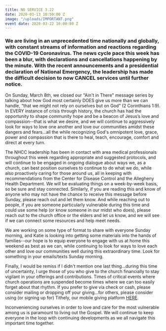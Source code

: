 ```yaml
---
title: NO SERVICE 3.22
date: 2020-03-13 10:59:00 Z
image: "/uploads/IMPORTANT.png"
event date: 2020-03-22 10:00:00 Z
---
```


### We are living in an unprecedented time nationally and globally, with constant streams of information and reactions regarding the COVID-19 Coronavirus. The news cycle pace this week has been a blur, with declarations and cancellations happening by the minute. With the recent announcements and a presidential declaration of National Emergency, the leadership has made the difficult decision to now CANCEL services until further notice.

On Sunday, March 8th, we closed our "Ain't in There" message series by talking about how God most certainly DOES give us more than we can handle, “that we might not rely on ourselves but on God” (2 Corinthians 1:9). In EVERY instance of crisis through history, the church has had the opportunity to shape community hope and be a beacon of Jesus’s love and compassion--that is what we desire, and we will continue to aggressively look for ways to love one another and love our communities amidst these dangers and fears...all the while recognizing God's omnipotent love, grace, power and compassion that is there to heal, teach, encourage, comfort and direct at every turn.
 
The NHCC leadership has been in contact with area medical professionals throughout this week regarding appropriate and suggested protocols, and will continue to be engaged in ongoing dialogue about ways we, as a church, can best position ourselves to continue to do what we do, while also proactively caring for those around us, all in keeping with recommendations from the Center for Disease Control and the Allegheny Health Department. We will be evaluating things on a week-by-week basis, so be sure and stay connected. Similarly, if you are reading this and know of anyone who may not have the chance to receive this message before Sunday, please reach out and let them know. And while reaching out to people, if you are someone particularly vulnerable during this time and could use some help (or know someone in our midst who does), please reach out to the church office or the elders and let us know, and we will see if we can connect some resources and help meet needs.

We are working on some type of format to share with everyone Sunday morning, and Katie is looking into getting some materials into the hands of families--our hope is to equip everyone to engage with us at home this weekend as best as we can, while continuing to look for ways to love each other and love our communities well during this extraordinary time. Look for something in your emails/texts Sunday morning.

Finally, I would be remiss if I didn't mention one last thing...during this time of uncertainty, I urge those of you who give to the church financially to stay vigilant in your offerings and contributions. Times of critical events where church operations are suspended become times where we can too easily forget about that rhythm. If you prefer to give via check or cash, please consider mailing or dropping off your giving...for others, please consider using (or signing up for) Tithely, our mobile giving platform [HERE](https://get.tithe.ly/download-tithely-app).
 
Inconveniencing ourselves in order to love and care for the most vulnerable among us is paramount to living out the Gospel. We will continue to keep everyone in the loop with continuing developments as we all navigate this important time together.